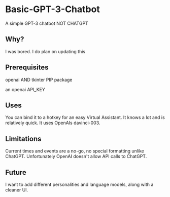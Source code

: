 # Basic-GPT-3-Chatbot
A simple GPT-3 chatbot NOT CHATGPT

## Why?
I was bored. I do plan on updating this

## Prerequisites
openai AND tkinter PIP package

an openai API_KEY

## Uses
You can bind it to a hotkey for an easy Virtual Assistant. It knows a lot and is relatively quick. It uses OpenAIs davinci-003. 

## Limitations
Current times and events are a no-go, no special formatting unlike ChatGPT. Unfortunately OpenAI doesn't allow API calls to ChatGPT.

## Future
I want to add different personalities and language models, along with a cleaner UI.
